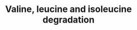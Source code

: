 ---
annotations:
- id: PW:0000002
  parent: classic metabolic pathway
  type: Pathway Ontology
  value: classic metabolic pathway
authors:
- Pieter Giesbertz
- Khanspers
- MaintBot
- Andra
- Egonw
- AlexanderPico
- MirellaKalafati
description: ''
last-edited: 2019-08-16
organisms:
- Caenorhabditis elegans
redirect_from:
- /index.php/Pathway:WP1451
- /instance/WP1451
- /instance/WP1451_rr106022
revision: r106022
schema-jsonld:
- '@context': https://schema.org/
  '@id': https://wikipathways.github.io/pathways/WP1451.html
  '@type': Dataset
  creator:
    '@type': Organization
    name: WikiPathways
  description: ''
  keywords:
  - (S)-3-Hydroxyisobutyric acid
  - (S)-3-Hydroxyisobutyryl-CoA
  - 2-Methyl-1-hydroxybutyl-ThPP
  - 2-Methyl-1-hydroxypropyl-ThPP
  - 2-Methyl-3-hydroxybutyryl-CoA
  - 2-Methylacetoacetyl-CoA
  - 3-Hydroxy-3-methylglutaryl-CoA
  - 3-Hydroxyisovaleryl-CoA
  - 3-Methyl-1-hydroxybutyl-ThPP
  - 3-Methylcrotonyl-CoA
  - 3-Methylglutaconyl-CoA
  - Acetoacetic acid
  - Acetoacetyl-CoA
  - Acetyl-CoA
  - B0272.3
  - B0303.3
  - Branched-chain fatty acid
  - C05C10.3
  - F32B6.2
  - F53A2.7
  - F54C8.1
  - Isobutyryl-CoA
  - Isovaleryl-CoA
  - K09H11.1
  - Ketoleucine
  - L-Isoleucine
  - L-Leucine
  - L-Valine
  - Methacrylyl-CoA
  - Methylmalonic acid
  - Propionyl-CoA
  - R-Methylmalonyl-CoA
  - S-(2-Methylbutanoyl)-dihydrolipoamide-E
  - S-(2-Methylpropionyl)-dihydrolipoamide-E
  - S-(3-Methylbutanoyl)-dihydrolipoamide-E
  - S-2-Methylbutanoyl-CoA
  - S-3-Methyl-2-oxopentanoic acid
  - S-Methylmalonic acid semialdehyde
  - S-Methylmalonyl-CoA
  - Succinyl-CoA
  - T02G5.4
  - T02G5.7
  - T08B2.7
  - Tiglyl-CoA
  - Y39E4A.3
  - Y44A6D.5
  - Y71G12B.10
  - ZK669.4
  - a-Ketoisovaleric acid
  - acdh-10
  - acdh-3
  - acdh-7
  - acdh-8
  - ard-1
  - bcat-1
  - ech-1
  - ech-2
  - ech-3
  - ech-5
  - ech-6
  - ech-7
  - ech-8
  - ech-9
  - hacd-1
  - ivd-1
  - kat-1
  - pcca-1
  - pccb-1
  - tag-173
  license: CC0
  name: Valine, leucine and isoleucine degradation
seo: CreativeWork
title: Valine, leucine and isoleucine degradation
wpid: WP1451
---